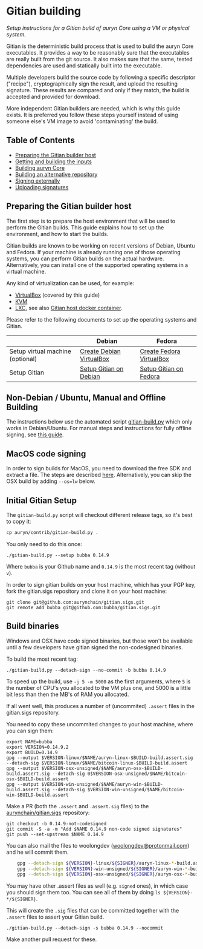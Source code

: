 Gitian building
================

*Setup instructions for a Gitian build of auryn Core using a VM or physical system.*

Gitian is the deterministic build process that is used to build the auryn
Core executables. It provides a way to be reasonably sure that the
executables are really built from the git source. It also makes sure that
the same, tested dependencies are used and statically built into the executable.

Multiple developers build the source code by following a specific descriptor
("recipe"), cryptographically sign the result, and upload the resulting signature.
These results are compared and only if they match, the build is accepted and provided
for download.

More independent Gitian builders are needed, which is why this guide exists.
It is preferred you follow these steps yourself instead of using someone else's
VM image to avoid 'contaminating' the build.

Table of Contents
------------------

- [Preparing the Gitian builder host](#preparing-the-gitian-builder-host)
- [Getting and building the inputs](#getting-and-building-the-inputs)
- [Building auryn Core](#building-bitcoin-core)
- [Building an alternative repository](#building-an-alternative-repository)
- [Signing externally](#signing-externally)
- [Uploading signatures](#uploading-signatures)

Preparing the Gitian builder host
---------------------------------

The first step is to prepare the host environment that will be used to perform the Gitian builds.
This guide explains how to set up the environment, and how to start the builds.

Gitian builds are known to be working on recent versions of Debian, Ubuntu and Fedora.
If your machine is already running one of those operating systems, you can perform Gitian builds on the actual hardware.
Alternatively, you can install one of the supported operating systems in a virtual machine.

Any kind of virtualization can be used, for example:
- [VirtualBox](https://www.virtualbox.org/) (covered by this guide)
- [KVM](http://www.linux-kvm.org/page/Main_Page)
- [LXC](https://linuxcontainers.org/), see also [Gitian host docker container](https://github.com/gdm85/tenku/tree/master/docker/gitian-bitcoin-host/README.md).

Please refer to the following documents to set up the operating systems and Gitian.

|                                   | Debian                                                                             | Fedora                                                                             |
|-----------------------------------|------------------------------------------------------------------------------------|------------------------------------------------------------------------------------|
| Setup virtual machine (optional)  | [Create Debian VirtualBox](./gitian-building/gitian-building-create-vm-debian.md) | [Create Fedora VirtualBox](./gitian-building/gitian-building-create-vm-fedora.md) |
| Setup Gitian                      | [Setup Gitian on Debian](./gitian-building/gitian-building-setup-gitian-debian.md) | [Setup Gitian on Fedora](./gitian-building/gitian-building-setup-gitian-fedora.md) |

Non-Debian / Ubuntu, Manual and Offline Building
------------------------------------------------
The instructions below use the automated script [gitian-build.py](https://github.com/aurynchain/auryn/blob/master/contrib/gitian-build.py) which only works in Debian/Ubuntu. For manual steps and instructions for fully offline signing, see [this guide](./gitian-building/gitian-building-manual.md).

MacOS code signing
------------------
In order to sign builds for MacOS, you need to download the free SDK and extract a file. The steps are described [here](./gitian-building/gitian-building-mac-os-sdk.md). Alternatively, you can skip the OSX build by adding `--os=lw` below.

Initial Gitian Setup
--------------------
The `gitian-build.py` script will checkout different release tags, so it's best to copy it:

```bash
cp auryn/contrib/gitian-build.py .
```

You only need to do this once:

```
./gitian-build.py --setup bubba 0.14.9
```

Where `bubba` is your Github name and `0.14.9` is the most recent tag (without `v`). 

In order to sign gitian builds on your host machine, which has your PGP key, fork the gitian.sigs repository and clone it on your host machine:

```
git clone git@github.com:aurynchain/gitian.sigs.git
git remote add bubba git@github.com:bubba/gitian.sigs.git
```

Build binaries
-----------------------------
Windows and OSX have code signed binaries, but those won't be available until a few developers have gitian signed the non-codesigned binaries.

To build the most recent tag:

 `./gitian-build.py --detach-sign --no-commit -b bubba 0.14.9`

To speed up the build, use `-j 5 -m 5000` as the first arguments, where `5` is the number of CPU's you allocated to the VM plus one, and 5000 is a little bit less than then the MB's of RAM you allocated.

If all went well, this produces a number of (uncommited) `.assert` files in the gitian.sigs repository.

You need to copy these uncommited changes to your host machine, where you can sign them:

```
export NAME=bubba
export VERSION=0.14.9.2
export BUILD=0.14.9
gpg --output $VERSION-linux/$NAME/auryn-linux-$BUILD-build.assert.sig --detach-sig $VERSION-linux/$NAME/bitcoin-linux-$BUILD-build.assert 
gpg --output $VERSION-osx-unsigned/$NAME/auryn-osx-$BUILD-build.assert.sig --detach-sig 0$VERSION-osx-unsigned/$NAME/bitcoin-osx-$BUILD-build.assert 
gpg --output $VERSION-win-unsigned/$NAME/auryn-win-$BUILD-build.assert.sig --detach-sig $VERSION-win-unsigned/$NAME/bitcoin-win-$BUILD-build.assert 
```

Make a PR (both the `.assert` and `.assert.sig` files) to the
[aurynchain/gitian.sigs](https://github.com/aurynchain/gitian.sigs/) repository:

```
git checkout -b 0.14.9-not-codesigned
git commit -S -a -m "Add $NAME 0.14.9 non-code signed signatures"
git push --set-upstream $NAME 0.14.9
```

You can also mail the files to woolongdev (woolongdev@protonmail.com) and he will commit them.

```bash
    gpg --detach-sign ${VERSION}-linux/${SIGNER}/auryn-linux-*-build.assert
    gpg --detach-sign ${VERSION}-win-unsigned/${SIGNER}/auryn-win-*-build.assert
    gpg --detach-sign ${VERSION}-osx-unsigned/${SIGNER}/auryn-osx-*-build.assert
```

You may have other .assert files as well (e.g. `signed` ones), in which case you should sign them too. You can see all of them by doing `ls ${VERSION}-*/${SIGNER}`.

This will create the `.sig` files that can be committed together with the `.assert` files to assert your
Gitian build.


 `./gitian-build.py --detach-sign -s bubba 0.14.9 --nocommit`

Make another pull request for these.
